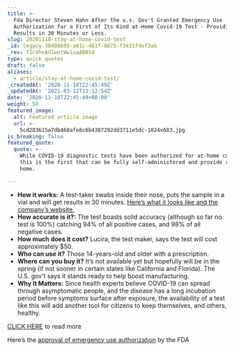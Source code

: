 ```yaml
---
title: >-
  Fda Director Steven Hahn After the u.s. Gov't Granted Emergency Use
  Authorization for a First of Its Kind at-Home Covid-19 Test - Providing
  Results in 30 Minutes or Less.
slug: 20201118-stay-at-home-covid-test
_id: legacy-38408b95-a01c-461f-8875-f3431f4ef3ab
_rev: f2cVhvAV1wntWw1uaABB5d
type: quick_quotes
draft: false
aliases:
  - article/stay-at-home-covid-test/
_createdAt: '2020-11-18T22:45:49Z'
_updatedAt: '2021-03-22T13:12:54Z'
date: '2020-11-18T22:45:49+00:00'
weight: 50
featured_image:
  alt: Featured article image
  url: >-
    5cd283615a7db468afe8c6b4387292dd3711e5dc-1024x683.jpg
is_breaking: false
featured_quote:
  quote: >-
    While COVID-19 diagnostic tests have been authorized for at-home collection,
    this is the first that can be fully self-administered and provide results at
    home.

---
```

* **How it works:** A test-taker swabs inside their nose, puts the sample in a vial and will get results in 30 minutes. [Here’s what it looks like and the company’s website.](https://www.lucirahealth.com)
* **How accurate is it?:** The test boasts solid accuracy (although so far no test is 100%) catching 94% of all positive cases, and 98% of all negative cases.
* **How much does it cost?** Lucira, the test maker, says the test will cost approximately $50.
* **Who can use it?** Those 14-years-old and older with a prescription.
* **Where can you buy it?** It’s not available yet but hopefully will be in the spring (if not sooner in certain states like California and Florida). The U.S. gov’t says it stands ready to help boost manufacturing.
* **Why It Matters:** Since health experts believe COVID-19 can spread through asymptomatic people, and the disease has a long incubation period before symptoms surface after exposure, the availability of a test like this will add another tool for citizens to keep themselves, and others, healthy.

[CLICK HERE](https://www.politico.com/news/2020/11/17/fda-authorizes-first-at-home-coronavirus-test-437295) to read more

Here’s the [approval of emergency use authorization](https://www.fda.gov/media/143810/download) by the FDA
